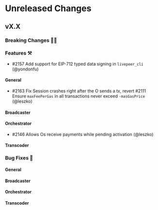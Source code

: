 # Unreleased Changes

## vX.X

### Breaking Changes 🚨🚨

### Features ⚒

- \#2157 Add support for EIP-712 typed data signing in `livepeer_cli` (@yondonfu)

#### General

- \#2163 Fix Session crashes right after the O sends a tx, revert #2111 Ensure `maxFeePerGas` in all transactions never exceed `-masGasPrice` (@leszko)

#### Broadcaster

#### Orchestrator

- \#2146 Allows Os receive payments while pending activation (@leszko)

#### Transcoder

### Bug Fixes 🐞

#### General

#### Broadcaster

#### Orchestrator

#### Transcoder
